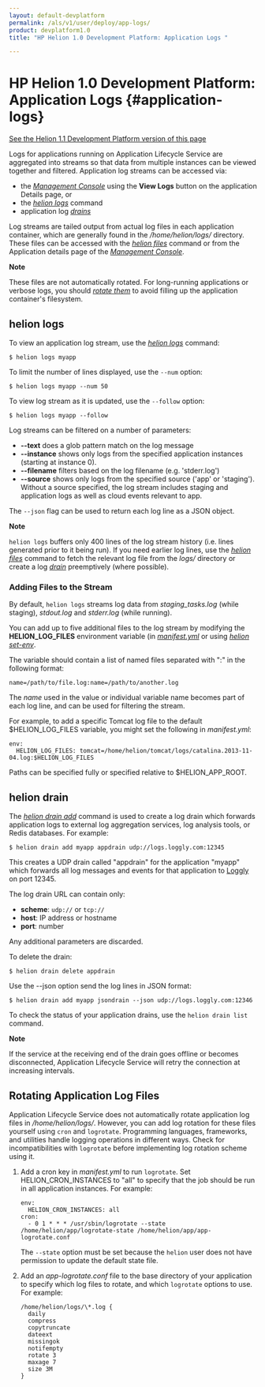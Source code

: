 ```yaml
---
layout: default-devplatform
permalink: /als/v1/user/deploy/app-logs/
product: devplatform1.0
title: "HP Helion 1.0 Development Platform: Application Logs "

---
```

<!--PUBLISHED-->

# HP Helion 1.0 Development Platform: Application Logs {#application-logs}
[See the Helion 1.1 Development Platform version of this page](/helion/devplatform/1.1/als/user/deploy/app-logs/)

Logs for applications running on Application Lifecycle Service are aggregated into streams
so that data from multiple instances can be viewed together and
filtered. Application log streams can be accessed via:

-   the [*Management Console*](/als/v1/admin/console/customize/#management-console)
    using the **View Logs** button on the application Details page, or
-   the [*helion logs*](/als/v1/user/reference/client-ref/#command-logs)
    command
-   application log [*drains*](#application-logs-drain)

Log streams are tailed output from actual log files in each application
container, which are generally found in the */home/helion/logs/* directory.
These files can be accessed with the [*helion
files*](/als/v1/user/reference/client-ref/#command-files) command or from the
Application details page of the [*Management
Console*](/als/v1/admin/console/customize/#management-console).

**Note**

These files are not automatically rotated. For long-running applications
or verbose logs, you should [*rotate them*](#application-logs-rotate) to
avoid filling up the application container's filesystem.

helion logs[](#helion-logs "Permalink to this headline")
-------------------------------------------------------------

To view an application log stream, use the [*helion
logs*](/als/v1/user/reference/client-ref/#command-logs) command:

    $ helion logs myapp

To limit the number of lines displayed, use the `--num` option:

    $ helion logs myapp --num 50

To view log stream as it is updated, use the `--follow` option:

    $ helion logs myapp --follow

Log streams can be filtered on a number of parameters:

-   **--text** does a glob pattern match on the log message
-   **--instance** shows only logs from the specified application
    instances (starting at instance 0).
-   **--filename** filters based on the log filename (e.g. 'stderr.log')
-   **--source** shows only logs from the specified source ('app' or
    'staging'). Without a source specified, the log stream includes
    staging and application logs as well as cloud events relevant to
    app.

The `--json` flag can be used to return each log
line as a JSON object.

**Note**

`helion logs` buffers only 400 lines of the log
stream history (i.e. lines generated prior to it being run). If you need
earlier log lines, use the [*helion
files*](/als/v1/user/reference/client-ref/#command-files) command to fetch the
relevant log file from the *logs/* directory or create a log
[*drain*](#application-logs-drain) preemptively (where possible).

### Adding Files to the Stream[](#adding-files-to-the-stream "Permalink to this headline")

By default, `helion logs` streams log data from
*staging\_tasks.log* (while staging), *stdout.log* and *stderr.log*
(while running).

You can add up to five additional files to the log stream by modifying
the **HELION\_LOG\_FILES** environment variable (in
[*manifest.yml*](/als/v1/user/deploy/manifestyml/#env) or using [*helion
set-env*](/als/v1/user/reference/client-ref/#command-set-env).

The variable should contain a list of named files separated with ":" in
the following format:

    name=/path/to/file.log:name=/path/to/another.log

The *name* used in the value or individual variable name becomes part of
each log line, and can be used for filtering the stream.

For example, to add a specific Tomcat log file to the default
\$HELION\_LOG\_FILES variable, you might set the following in
*manifest.yml*:

    env:
      HELION_LOG_FILES: tomcat=/home/helion/tomcat/logs/catalina.2013-11-04.log:$HELION_LOG_FILES

Paths can be specified fully or specified relative to \$HELION\_APP\_ROOT.

helion drain[](#helion-drain "Permalink to this headline")
---------------------------------------------------------------

The [*helion drain
add*](/als/v1/user/reference/client-ref/#command-drain-add) command is used to
create a log drain which forwards application logs to external log
aggregation services, log analysis tools, or Redis databases. For
example:

    $ helion drain add myapp appdrain udp://logs.loggly.com:12345

This creates a UDP drain called "appdrain" for the application "myapp"
which forwards all log messages and events for that application to
[Loggly](http://loggly.com/) on port 12345.

The log drain URL can contain only:

-   **scheme**: `udp://` or `tcp://`
-   **host**: IP address or hostname
-   **port**: number

Any additional parameters are discarded.

To delete the drain:

    $ helion drain delete appdrain

Use the --json option send the log lines in JSON format:

    $ helion drain add myapp jsondrain --json udp://logs.loggly.com:12346

To check the status of your application drains, use the
`helion drain list` command.

**Note**

If the service at the receiving end of the drain goes offline or becomes
disconnected, Application Lifecycle Service will retry the connection at increasing
intervals.
<!--
###Log Drain Examples[](#log-drain-examples "Permalink to this headline")

Detailed instructions on how to use drains with third party log analysis
software or services:

-   [*Papertrail*](#app-logging-examples-papertrail)
-   [*Loggly*](#app-logging-examples-loggly)
-   [*Splunk*](#app-logging-examples-splunk)

### Papertrail[](#papertrail "Permalink to this headline")

1.  [Create an account for Papertrail](https://papertrailapp.com/plans)
2.  In the Dashboard screen, click **Add Systems**.
    <img src="/als/v1/images/ppt11.png">
    <img src="/als/v1/images/logo.png">
 
3.  In the Setup Systems screen under *Other log methods*, click
    *Alternatives*.
    <img src="/als/v1/images/ppt21w.png" />
 
4.  Choose option C: *My system's hostname changes* and give it a
    suitable name.
    <img src="/content/documentation/devplatform/stackat0/images/ppt31.png" />

5.  Note the **port number**.
    <img src="/content/documentation/devplatform/stackat0/images/ppt41.png" />

6.  Enable application logging (via udp) by executing the following client command:

    `helion drain add drain-name udp://logs.papertrailapp.com:port#`

### Loggly[](#app-logging-examples-loggly "Permalink to this headline")
Loggly supports JSON format with minor configuration changes as shown below.

1. [Create an account for Loggly](https://app.loggly.com/pricing)
1. Under *Incoming Data* tab, click *Add Input*.
<image src="..\..\images\loggly11.png">
1. In the Add Input screen:
 	- Choose *Syslog UDP or TCP*
 	- Choose *Combination Log Type*
 	- [Optional] For JSON Logging, Choose UDP or TCP **with Stripe** and enable **JSON Logging**. (for system logs)
 	<img src="..\..\images\loggly21.png">
1.  If we want to accept logs from any Application Lifecycle Service nodes or applications, modify the Allowed Devices section:
 	- Click *Add device*
	<img src="..\..\images\loggly31.png">
 	-   Add IP Address 0.0.0.0/0 when prompted
 	<img src="..\..\images\loggly41.png" />
1.  Turn off discovery since we allowed all devices. Also note down the **port number**.
 	<img src="..\..\images\loggly51.png" />
1. Run **one** of the following client commands to create the log drain:


    `helion drain add drain-name udp://logs.loggly.com:port#`

    `helion drain add drain-name tcp://logs.loggly.com:port#`

### Splunk[](#splunk "Permalink to this headline")
Splunk supports JSON format without further configuration.

1.  [Set up Splunk Server](http://www.splunk.com/download).
2.  In the welcome screen, click *Add data*
	<img src="/content/documentation/devplatform/stackat0/images/splunk11.png" />
3.  Under **Choose a Data Source**, click **From a TCP port** (or UDP).
	<img src="/content/documentation/devplatform/stackat0/images/splunk21.png" />
4.  In the Add new Source screen:
	-   Select a TCP/UDP port greater than **9999**
	-   Give it a suitable **Source name**.
	-   Set sourcetype to **Manual**
	-   Leave Source Type **empty**
	<img src="/content/documentation/devplatform/stackat0/images/splunk31.png" />

5.  Run the following client command to create the log drain: 
`helion drain add drain-name udp://splunk-server-address:port#`
OR
helion drain add drain-name tcp://splunk-server-address:port#



### Hello World Custom Drain[](#hello-world-custom-drain "Permalink to this headline")

The command below starts a drain target server on a node, piping to a
local file:

    nc -lk 0.0.0.0 10000 > log-output.txt

As long as that nc command runs, this will funnel logs from all drains
targeting it into the file *log-output.txt*

Run one of the following client commands to create the log drain:


    helion drain add drain-name udp://server-address:port#

OR

    helion drain add drain-name tcp://server-address:port#
-->
Rotating Application Log Files[](#rotating-application-log-files "Permalink to this headline")
-----------------------------------------------------------------------------------------------

Application Lifecycle Service does not automatically rotate application log files in
*/home/helion/logs/*. However, you can add log rotation for these
files yourself using `cron` and
`logrotate`. Programming languages, frameworks, and utilities handle logging
operations in different ways. Check for incompatibilities with
`logrotate` before implementing log rotation scheme using it.

1.  Add a cron key in *manifest.yml* to run `logrotate`. Set HELION\_CRON\_INSTANCES to "all" to specify that
    the job should be run in all application instances. For example:

        env:
          HELION_CRON_INSTANCES: all
        cron:
          - 0 1 * * * /usr/sbin/logrotate --state /home/helion/app/logrotate-state /home/helion/app/app-logrotate.conf

    The `--state` option must be set because the
    `helion` user does not have permission to
    update the default state file.

2.  Add an *app-logrotate.conf* file to the base directory of your application to specify which log files to rotate, and which `logrotate` options to use. For example:

        /home/helion/logs/\*.log {
          daily
          compress
          copytruncate
          dateext
          missingok
          notifempty
          rotate 3
          maxage 7
          size 3M
        }


